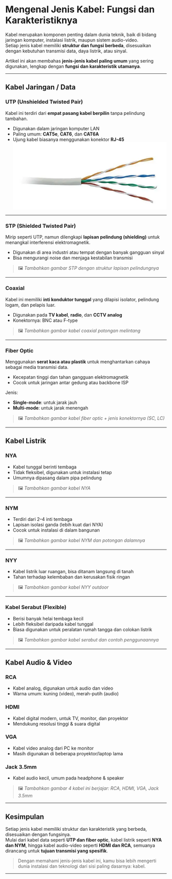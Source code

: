 # Mengenal Jenis Kabel: Fungsi dan Karakteristiknya


<!--more-->

Kabel merupakan komponen penting dalam dunia teknik, baik di bidang jaringan komputer, instalasi listrik, maupun sistem audio-video.  
Setiap jenis kabel memiliki **struktur dan fungsi berbeda**, disesuaikan dengan kebutuhan transmisi data, daya listrik, atau sinyal.

Artikel ini akan membahas **jenis-jenis kabel paling umum** yang sering digunakan, lengkap dengan **fungsi dan karakteristik utamanya**.

---

## Kabel Jaringan / Data

### UTP (Unshielded Twisted Pair)

Kabel ini terdiri dari **empat pasang kabel berpilin** tanpa pelindung tambahan.

- Digunakan dalam jaringan komputer LAN
- Paling umum: **CAT5e**, **CAT6**, dan **CAT6A**
- Ujung kabel biasanya menggunakan konektor **RJ-45**
![src: pemasangan.com](images/utp.png "Kabel UTP")

---

### STP (Shielded Twisted Pair)

Mirip seperti UTP, namun dilengkapi **lapisan pelindung (shielding)** untuk menangkal interferensi elektromagnetik.

- Digunakan di area industri atau tempat dengan banyak gangguan sinyal
- Bisa mengurangi noise dan menjaga kestabilan transmisi

> 🖼️ *Tambahkan gambar STP dengan struktur lapisan pelindungnya*

---

### Coaxial

Kabel ini memiliki **inti konduktor tunggal** yang dilapisi isolator, pelindung logam, dan pelapis luar.

- Digunakan pada **TV kabel**, **radio**, dan **CCTV analog**
- Konektornya: BNC atau F-type

> 🖼️ *Tambahkan gambar kabel coaxial potongan melintang*

---

### Fiber Optic

Menggunakan **serat kaca atau plastik** untuk menghantarkan cahaya sebagai media transmisi data.

- Kecepatan tinggi dan tahan gangguan elektromagnetik
- Cocok untuk jaringan antar gedung atau backbone ISP

Jenis:
- **Single-mode**: untuk jarak jauh
- **Multi-mode**: untuk jarak menengah

> 🖼️ *Tambahkan gambar kabel fiber optic + jenis konektornya (SC, LC)*

---

## Kabel Listrik

### NYA

- Kabel tunggal berinti tembaga
- Tidak fleksibel, digunakan untuk instalasi tetap
- Umumnya dipasang dalam pipa pelindung

> 🖼️ *Tambahkan gambar kabel NYA*

---

### NYM

- Terdiri dari 2–4 inti tembaga
- Lapisan isolasi ganda (lebih kuat dari NYA)
- Cocok untuk instalasi di dalam bangunan

> 🖼️ *Tambahkan gambar kabel NYM dan potongan dalamnya*

---

### NYY

- Kabel listrik luar ruangan, bisa ditanam langsung di tanah
- Tahan terhadap kelembaban dan kerusakan fisik ringan

> 🖼️ *Tambahkan gambar kabel NYY outdoor*

---

### Kabel Serabut (Flexible)

- Berisi banyak helai tembaga kecil
- Lebih fleksibel daripada kabel tunggal
- Biasa digunakan untuk peralatan rumah tangga dan colokan listrik

> 🖼️ *Tambahkan gambar kabel serabut dan contoh penggunaannya*

---

## Kabel Audio & Video

### RCA
- Kabel analog, digunakan untuk audio dan video
- Warna umum: kuning (video), merah-putih (audio)

### HDMI
- Kabel digital modern, untuk TV, monitor, dan proyektor
- Mendukung resolusi tinggi & suara digital

### VGA
- Kabel video analog dari PC ke monitor
- Masih digunakan di beberapa proyektor/laptop lama

### Jack 3.5mm
- Kabel audio kecil, umum pada headphone & speaker

> 🖼️ *Tambahkan gambar 4 kabel ini berjajar: RCA, HDMI, VGA, Jack 3.5mm*

---

## Kesimpulan

Setiap jenis kabel memiliki struktur dan karakteristik yang berbeda, disesuaikan dengan fungsinya.  
Mulai dari kabel data seperti **UTP dan fiber optic**, kabel listrik seperti **NYA dan NYM**, hingga kabel audio-video seperti **HDMI dan RCA**, semuanya dirancang untuk **tujuan transmisi yang spesifik**.

> Dengan memahami jenis-jenis kabel ini, kamu bisa lebih mengerti dunia instalasi dan teknologi dari sisi paling dasarnya: kabel.

---


